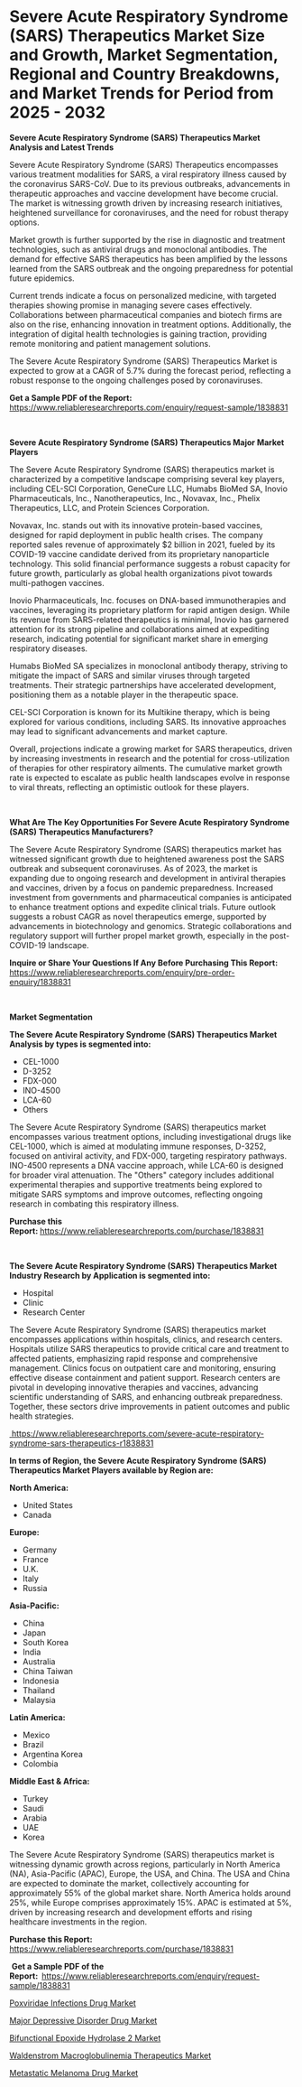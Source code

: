 <p><h1>Severe Acute Respiratory Syndrome (SARS) Therapeutics Market Size and Growth, Market Segmentation, Regional and Country Breakdowns, and Market Trends for Period from 2025 -  2032</h1></p><p><strong>Severe Acute Respiratory Syndrome (SARS) Therapeutics Market Analysis and Latest Trends</strong></p>
<p><p>Severe Acute Respiratory Syndrome (SARS) Therapeutics encompasses various treatment modalities for SARS, a viral respiratory illness caused by the coronavirus SARS-CoV. Due to its previous outbreaks, advancements in therapeutic approaches and vaccine development have become crucial. The market is witnessing growth driven by increasing research initiatives, heightened surveillance for coronaviruses, and the need for robust therapy options.</p><p>Market growth is further supported by the rise in diagnostic and treatment technologies, such as antiviral drugs and monoclonal antibodies. The demand for effective SARS therapeutics has been amplified by the lessons learned from the SARS outbreak and the ongoing preparedness for potential future epidemics.</p><p>Current trends indicate a focus on personalized medicine, with targeted therapies showing promise in managing severe cases effectively. Collaborations between pharmaceutical companies and biotech firms are also on the rise, enhancing innovation in treatment options. Additionally, the integration of digital health technologies is gaining traction, providing remote monitoring and patient management solutions.</p><p>The Severe Acute Respiratory Syndrome (SARS) Therapeutics Market is expected to grow at a CAGR of 5.7% during the forecast period, reflecting a robust response to the ongoing challenges posed by coronaviruses.</p></p>
<p><strong>Get a Sample PDF of the Report:&nbsp;</strong> <a href="https://www.reliableresearchreports.com/enquiry/request-sample/1838831?utm_campaign=41&utm_medium=2&utm_source=Github&utm_content=ia&utm_term=09032025&utm_id=severe-acute-respiratory-syndrome-sars-therapeutics">https://www.reliableresearchreports.com/enquiry/request-sample/1838831</a></p>
<p>&nbsp;</p>
<p><strong>Severe Acute Respiratory Syndrome (SARS) Therapeutics Major Market Players</strong></p>
<p><p>The Severe Acute Respiratory Syndrome (SARS) therapeutics market is characterized by a competitive landscape comprising several key players, including CEL-SCI Corporation, GeneCure LLC, Humabs BioMed SA, Inovio Pharmaceuticals, Inc., Nanotherapeutics, Inc., Novavax, Inc., Phelix Therapeutics, LLC, and Protein Sciences Corporation. </p><p>Novavax, Inc. stands out with its innovative protein-based vaccines, designed for rapid deployment in public health crises. The company reported sales revenue of approximately $2 billion in 2021, fueled by its COVID-19 vaccine candidate derived from its proprietary nanoparticle technology. This solid financial performance suggests a robust capacity for future growth, particularly as global health organizations pivot towards multi-pathogen vaccines.</p><p>Inovio Pharmaceuticals, Inc. focuses on DNA-based immunotherapies and vaccines, leveraging its proprietary platform for rapid antigen design. While its revenue from SARS-related therapeutics is minimal, Inovio has garnered attention for its strong pipeline and collaborations aimed at expediting research, indicating potential for significant market share in emerging respiratory diseases.</p><p>Humabs BioMed SA specializes in monoclonal antibody therapy, striving to mitigate the impact of SARS and similar viruses through targeted treatments. Their strategic partnerships have accelerated development, positioning them as a notable player in the therapeutic space.</p><p>CEL-SCI Corporation is known for its Multikine therapy, which is being explored for various conditions, including SARS. Its innovative approaches may lead to significant advancements and market capture.</p><p>Overall, projections indicate a growing market for SARS therapeutics, driven by increasing investments in research and the potential for cross-utilization of therapies for other respiratory ailments. The cumulative market growth rate is expected to escalate as public health landscapes evolve in response to viral threats, reflecting an optimistic outlook for these players.</p></p>
<p>&nbsp;</p>
<p><strong>What Are The Key Opportunities For Severe Acute Respiratory Syndrome (SARS) Therapeutics Manufacturers?</strong></p>
<p><p>The Severe Acute Respiratory Syndrome (SARS) therapeutics market has witnessed significant growth due to heightened awareness post the SARS outbreak and subsequent coronaviruses. As of 2023, the market is expanding due to ongoing research and development in antiviral therapies and vaccines, driven by a focus on pandemic preparedness. Increased investment from governments and pharmaceutical companies is anticipated to enhance treatment options and expedite clinical trials. Future outlook suggests a robust CAGR as novel therapeutics emerge, supported by advancements in biotechnology and genomics. Strategic collaborations and regulatory support will further propel market growth, especially in the post-COVID-19 landscape.</p></p>
<p><strong>Inquire or Share Your Questions If Any Before Purchasing This Report:</strong> <a href="https://www.reliableresearchreports.com/enquiry/pre-order-enquiry/1838831?utm_campaign=41&utm_medium=2&utm_source=Github&utm_content=ia&utm_term=09032025&utm_id=severe-acute-respiratory-syndrome-sars-therapeutics">https://www.reliableresearchreports.com/enquiry/pre-order-enquiry/1838831</a></p>
<p>&nbsp;</p>
<p><strong>Market Segmentation</strong></p>
<p><strong>The Severe Acute Respiratory Syndrome (SARS) Therapeutics Market Analysis by types is segmented into:</strong></p>
<p><ul><li>CEL-1000</li><li>D-3252</li><li>FDX-000</li><li>INO-4500</li><li>LCA-60</li><li>Others</li></ul></p>
<p><p>The Severe Acute Respiratory Syndrome (SARS) therapeutics market encompasses various treatment options, including investigational drugs like CEL-1000, which is aimed at modulating immune responses, D-3252, focused on antiviral activity, and FDX-000, targeting respiratory pathways. INO-4500 represents a DNA vaccine approach, while LCA-60 is designed for broader viral attenuation. The "Others" category includes additional experimental therapies and supportive treatments being explored to mitigate SARS symptoms and improve outcomes, reflecting ongoing research in combating this respiratory illness.</p></p>
<p><strong>Purchase this Report:&nbsp;</strong><a href="https://www.reliableresearchreports.com/purchase/1838831?utm_campaign=41&utm_medium=2&utm_source=Github&utm_content=ia&utm_term=09032025&utm_id=severe-acute-respiratory-syndrome-sars-therapeutics">https://www.reliableresearchreports.com/purchase/1838831</a></p>
<p>&nbsp;</p>
<p><strong>The Severe Acute Respiratory Syndrome (SARS) Therapeutics Market Industry Research by Application is segmented into:</strong></p>
<p><ul><li>Hospital</li><li>Clinic</li><li>Research Center</li></ul></p>
<p><p>The Severe Acute Respiratory Syndrome (SARS) therapeutics market encompasses applications within hospitals, clinics, and research centers. Hospitals utilize SARS therapeutics to provide critical care and treatment to affected patients, emphasizing rapid response and comprehensive management. Clinics focus on outpatient care and monitoring, ensuring effective disease containment and patient support. Research centers are pivotal in developing innovative therapies and vaccines, advancing scientific understanding of SARS, and enhancing outbreak preparedness. Together, these sectors drive improvements in patient outcomes and public health strategies.</p></p>
<p><a href="https://www.reliableresearchreports.com/severe-acute-respiratory-syndrome-sars-therapeutics-r1838831?utm_campaign=41&utm_medium=2&utm_source=Github&utm_content=ia&utm_term=09032025&utm_id=severe-acute-respiratory-syndrome-sars-therapeutics">&nbsp;https://www.reliableresearchreports.com/severe-acute-respiratory-syndrome-sars-therapeutics-r1838831</a></p>
<p><strong>In terms of Region, the Severe Acute Respiratory Syndrome (SARS) Therapeutics Market Players available by Region are:</strong></p>
<p>
    <p> <strong> North America: </strong>
        <ul>
            <li>United States</li>
            <li>Canada</li>
        </ul>
        </p> 
    <p> <strong> Europe: </strong>
        <ul>
            <li>Germany</li>
            <li>France</li>
            <li>U.K.</li>
            <li>Italy</li>
            <li>Russia</li>
        </ul>
        </p> 
    <p> <strong> Asia-Pacific: </strong>
        <ul>
            <li>China</li>
            <li>Japan</li>
            <li>South Korea</li>
            <li>India</li>
            <li>Australia</li>
            <li>China Taiwan</li>
            <li>Indonesia</li>
            <li>Thailand</li>
            <li>Malaysia</li>
        </ul>
        </p> 
    <p> <strong> Latin America: </strong>
        <ul>
            <li>Mexico</li>
            <li>Brazil</li>
            <li>Argentina Korea</li>
            <li>Colombia</li>
        </ul>
        </p> 
    <p> <strong> Middle East & Africa: </strong>
        <ul>
            <li>Turkey</li>
            <li>Saudi</li>
            <li>Arabia</li>
            <li>UAE</li>
            <li>Korea</li>
        </ul>
    </p>
    </p>
<p><p>The Severe Acute Respiratory Syndrome (SARS) therapeutics market is witnessing dynamic growth across regions, particularly in North America (NA), Asia-Pacific (APAC), Europe, the USA, and China. The USA and China are expected to dominate the market, collectively accounting for approximately 55% of the global market share. North America holds around 25%, while Europe comprises approximately 15%. APAC is estimated at 5%, driven by increasing research and development efforts and rising healthcare investments in the region.</p></p>
<p><strong>Purchase this Report: </strong><a href="https://www.reliableresearchreports.com/purchase/1838831?utm_campaign=41&utm_medium=2&utm_source=Github&utm_content=ia&utm_term=09032025&utm_id=severe-acute-respiratory-syndrome-sars-therapeutics">https://www.reliableresearchreports.com/purchase/1838831</a></p>
<p>&nbsp;<strong>Get a Sample PDF of the Report:&nbsp;&nbsp;</strong><a href="https://www.reliableresearchreports.com/enquiry/request-sample/1838831?utm_campaign=41&utm_medium=2&utm_source=Github&utm_content=ia&utm_term=09032025&utm_id=severe-acute-respiratory-syndrome-sars-therapeutics">https://www.reliableresearchreports.com/enquiry/request-sample/1838831</a></p>
<p><strong></strong></p>
<p><p><a href="https://github.com/kukolkasimo5/Market-Research-Report-List-1/blob/main/poxviridae-infections-drug-market.md?utm_campaign=41&utm_medium=2&utm_source=Github&utm_content=ia&utm_term=09032025&utm_id=severe-acute-respiratory-syndrome-sars-therapeutics">Poxviridae Infections Drug Market</a></p><p><a href="https://github.com/lefiobakali/Market-Research-Report-List-1/blob/main/major-depressive-disorder-drug-market.md?utm_campaign=41&utm_medium=2&utm_source=Github&utm_content=ia&utm_term=09032025&utm_id=severe-acute-respiratory-syndrome-sars-therapeutics">Major Depressive Disorder Drug Market</a></p><p><a href="https://github.com/shafriusizi/Market-Research-Report-List-1/blob/main/bifunctional-epoxide-hydrolase-2-market.md?utm_campaign=41&utm_medium=2&utm_source=Github&utm_content=ia&utm_term=09032025&utm_id=severe-acute-respiratory-syndrome-sars-therapeutics">Bifunctional Epoxide Hydrolase 2 Market</a></p><p><a href="https://github.com/stickkinkel/Market-Research-Report-List-1/blob/main/waldenstrom-macroglobulinemia-therapeutics-market.md?utm_campaign=41&utm_medium=2&utm_source=Github&utm_content=ia&utm_term=09032025&utm_id=severe-acute-respiratory-syndrome-sars-therapeutics">Waldenstrom Macroglobulinemia Therapeutics Market</a></p><p><a href="https://github.com/mudgeadamsvx/Market-Research-Report-List-1/blob/main/metastatic-melanoma-drug-market.md?utm_campaign=41&utm_medium=2&utm_source=Github&utm_content=ia&utm_term=09032025&utm_id=severe-acute-respiratory-syndrome-sars-therapeutics">Metastatic Melanoma Drug Market</a></p></p>